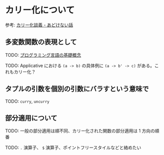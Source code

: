 # カリー化について

参考: [カリー化談義 - あどけない話](https://kazu-yamamoto.hatenablog.jp/entry/20110906/1315279311)

## 多変数関数の表現として

TODO: [プログラミング言語の基礎概念](https://www.fos.kuis.kyoto-u.ac.jp/~igarashi/CoPL/)

TODO: Applicative における `(a -> b)` の具体例に `(a -> b' -> c)` がある。これもカリー化？

## タプルの引数を個別の引数にバラすという意味で

TODO: `curry`, `uncurry`

## 部分適用について

TODO: 一般の部分適用は順不同、カリー化された関数の部分適用は 1 方向の順番

TODO: `.` 演算子、 `$` 演算子、ポイントフリースタイルなどと絡めたい

